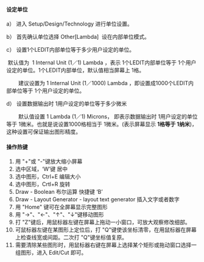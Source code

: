 #### 设定单位

a） 	进入 Setup/Design/Technology 进行单位设置。

b） 	首先确认单位选择 Other[Lambda]  设在内部单位模式。  

c） 	设置1个LEDIT内部单位等于多少用户设定的单位。      

​	默认值为  1 Internal Unit (1／1) Lambda ，表示 1个LEDIT内部单位等于 1个用户设定的单位。1个LEDIT内部单位，默认值相当屏幕上 1格。

        建议设置为 1 Internal Unit (1／1000) Lambda ，即设置成1000个LEDIT内部单位等于 1个用户设定的单位。

d） 设置数据输出时 1用户设定的单位等于多少微米

        默认值设置 1 Lambda (1／1) Microns， 即表示数据输出时 1用户设定的单位等于 1微米。也就是说设置1000格相当于 1微米。(表示屏幕显示 **1格等于 1纳米**)，这种设置可保证输出图形精度。

#### 操作热键

1. 用 "+"或 "-"键放大缩小屏幕
2. 选中区域，‘W’键 居中
3. 选中图形，Ctrl+E 编辑大小
4. 选中图形，Crtl+R 旋转
5. Draw - Boolean 布尔运算 快捷键 ‘B’
6. Draw - Layout Generator - layout text generator 插入文字或者数字 
7. 用 "Home" 键可在全屏幕显示完整图形
8. 用 "→"、"←"、"↑"、"↓"键移动图形
9. 打 "Z"键后，用鼠标器左键在屏幕上拖动一小窗口，可放大观察修改细部。
10. 可鼠标器左键在某图形上定位后，打 "Q"键使该坐标清零，在用鼠标器在屏幕上检查线宽或间距。二次打 "Q"键坐标值复原。
11. 需要清除某些图形时，用鼠标器右键在屏幕上选择某个矩形或拖动窗口选择一组图形，进入 Edit/Cut 即可。